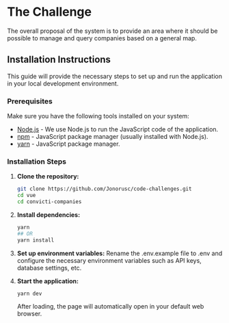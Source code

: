 # The Challenge

The overall proposal of the system is to provide an area where it should be possible to manage and query companies based on a general map.

## Installation Instructions

This guide will provide the necessary steps to set up and run the application in your local development environment.

### Prerequisites

Make sure you have the following tools installed on your system:

- [Node.js](https://nodejs.org) - We use Node.js to run the JavaScript code of the application.
- [npm](https://www.npmjs.com/) - JavaScript package manager (usually installed with Node.js).
- [yarn](https://classic.yarnpkg.com/lang/en/docs/install/) - JavaScript package manager.

### Installation Steps

1. **Clone the repository:**

   ```sh
   git clone https://github.com/Jonorusc/code-challenges.git
   cd vue
   cd convicti-companies
   ```

2. **Install dependencies:**

   ```sh
   yarn
   ## OR
   yarn install
   ```

3. **Set up environment variables:**
   Rename the .env.example file to .env and configure the necessary environment variables such as API keys, database settings, etc.

4. **Start the application:**
   ```sh
   yarn dev
   ```
   After loading, the page will automatically open in your default web browser.
